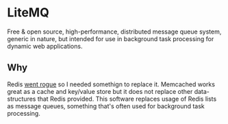 # LiteMQ
Free & open source, high-performance, distributed message queue system, generic in nature, but intended for use in
background task processing for dynamic web applications.

## Why
Redis [went rogue](https://www.reddit.com/r/redis/comments/1bjs7bo/redis_is_switching_away_from_opensource_licensing/)
so I needed somethign to replace it. Memcached works great as a cache and key/value store but it does not replace other
data-structures that Redis provided. This software replaces usage of Redis lists as message queues, something that's
often used for background task processing.
